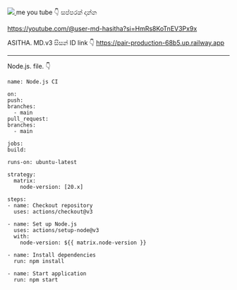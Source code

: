 #

<a href="https://git.io/typing-svg">
    <img src="https://readme-typing-svg.herokuapp.com?color=FF1043&lines=Welcome+to+my+Repository!;HASITHA-YT+ASITHA+V3+BOT;Thanks+for+visiting!"/>
</a>
me  you tube 👇 සප්පරක්  දාන්න 

https://youtube.com/@user-md-hasitha?si=HmRs8KoTnEV3Px9x

ASITHA. MD.v3  සිසන්  ID link
👇
https://pair-production-68b5.up.railway.app

___________________________________________

Node.js. file. 👇







    name: Node.js CI

    on:
    push:
    branches:
      - main
    pull_request:
    branches:
      - main

    jobs:
    build:

    runs-on: ubuntu-latest

    strategy:
      matrix:
        node-version: [20.x]

    steps:
    - name: Checkout repository
      uses: actions/checkout@v3

    - name: Set up Node.js
      uses: actions/setup-node@v3
      with:
        node-version: ${{ matrix.node-version }}

    - name: Install dependencies
      run: npm install

    - name: Start application
      run: npm start
